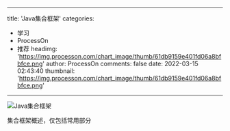 
---
title: 'Java集合框架'
categories: 
 - 学习
 - ProcessOn
 - 推荐
headimg: 'https://img.processon.com/chart_image/thumb/61db9159e401fd06a8bfbfce.png'
author: ProcessOn
comments: false
date: 2022-03-15 02:43:40
thumbnail: 'https://img.processon.com/chart_image/thumb/61db9159e401fd06a8bfbfce.png'
---

<div>   
<img class="thumb" alt="Java集合框架" src="https://img.processon.com/chart_image/thumb/61db9159e401fd06a8bfbfce.png" referrerpolicy="no-referrer">
<p>集合框架概述，仅包括常用部分</p>  
</div>
            
